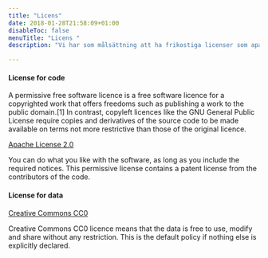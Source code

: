 ```yaml
---
title: "Licens"
date: 2018-01-28T21:58:09+01:00
disableToc: false
menuTitle: "Licens "
description: "Vi har som målsättning att ha frikostiga licenser som apache 2 för kod och CC0 för öppna data. Var noga med att kontrollera på respektive API för vad som gäller just för den produkten"

---
```


#### License for code

>
A permissive free software licence is a free software licence for a copyrighted work that offers freedoms such as publishing a work to the public domain.[1] In contrast, copyleft licences like the GNU General Public License require copies and derivatives of the source code to be made available on terms not more restrictive than those of the original licence.
>

[Apache License 2.0](https://www.apache.org/licenses/LICENSE-2.0)

You can do what you like with the software, as long as you include the required notices. This permissive license contains a patent license from the contributors of the code.

#### License for data
[Creative Commons CC0](https://creativecommons.org/share-your-work/public-domain/cc0/)

Creative Commons CC0 licence means that the data is free to use, modify and share without any restriction. This is the default policy if nothing else is explicitly declared.



